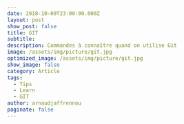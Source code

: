 ```yaml
---
date: 2018-10-09T23:00:00.000Z
layout: post
show_post: false
title: GIT
subtitle: 
description: Commandes à connaître quand on utilise Git
image: /assets/img/picture/git.jpg
optimized_image: /assets/img/picture/git.jpg
show_image: false
category: Article
tags:
  - Tips
  - Learn
  - GIT
author: arnaudjaffrennou
paginate: false
---
```

